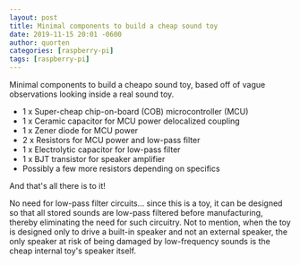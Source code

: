 ```yaml
---
layout: post
title: Minimal components to build a cheap sound toy
date: 2019-11-15 20:01 -0600
author: quorten
categories: [raspberry-pi]
tags: [raspberry-pi]
---
```


Minimal components to build a cheapo sound toy, based off of vague
observations looking inside a real sound toy.

* 1 x Super-cheap chip-on-board (COB) microcontroller (MCU)
* 1 x Ceramic capacitor for MCU power delocalized coupling
* 1 x Zener diode for MCU power
* 2 x Resistors for MCU power and low-pass filter
* 1 x Electrolytic capacitor for low-pass filter
* 1 x BJT transistor for speaker amplifier
* Possibly a few more resistors depending on specifics

And that's all there is to it!

No need for low-pass filter circuits... since this is a toy, it can be
designed so that all stored sounds are low-pass filtered before
manufacturing, thereby eliminating the need for such circuitry.  Not
to mention, when the toy is designed only to drive a built-in speaker
and not an external speaker, the only speaker at risk of being damaged
by low-frequency sounds is the cheap internal toy's speaker itself.
